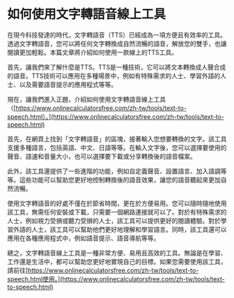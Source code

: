 如何使用文字轉語音線上工具
=============

在現今科技發達的時代，文字轉語音（TTS）已經成為一項方便且有效率的工具。透過文字轉語音，您可以將任何文字轉換成自然流暢的語音，解放您的雙手，也讓閱讀更加輕鬆。本篇文章將介紹如何使用一款線上的TTS工具。

首先，讓我們來了解什麼是TTS。TTS是一種技術，它可以將文本轉換成人聲合成的語音。TTS技術可以應用在多種場景中，例如有特殊需求的人士、學習外語的人士、以及需要語音提示的應用程式等等。

現在，讓我們進入正題，介紹如何使用文字轉語音線上工具（[https://www.onlinecalculatorsfree.com/zh-tw/tools/text-to-speech.html）。](https://www.onlinecalculatorsfree.com/zh-tw/tools/text-to-speech.html)

首先，在網頁上找到「文字轉語音」的區塊，接著輸入您想要轉換的文字。該工具支援多種語言，包括英語、中文、日語等等。在輸入文字後，您可以選擇要使用的聲音、語速和音量大小，也可以選擇要下載或分享轉換後的語音檔案。

此外，該工具還提供了一些進階的功能，例如自定義聲音、設置語言、加入語調等等。這些功能可以幫助您更好地控制轉換後的語音效果，讓您的語音聽起來更加自然流暢。

使用文字轉語音的好處不僅在於節省時間，更在於方便易用。您可以隨時隨地使用該工具，無需任何安裝或下載，只需要一個網路連接就可以了。對於有特殊需求的人士，例如視力受損或聽力受損的人士，該工具可以提供更好的閱讀體驗。對於學習外語的人士，該工具可以幫助他們更好地理解和學習語言。同時，該工具還可以應用在各種應用程式中，例如語音提示、語音導航等等。

總之，文字轉語音線上工具是一種非常方便、易用且高效的工具。無論是在學習、工作還是生活中，都可以幫助您更好地實現自己的目標。如果您需要使用該工具，請前往[https://www.onlinecalculatorsfree.com/zh-tw/tools/text-to-speech.html使用。](https://www.onlinecalculatorsfree.com/zh-tw/tools/text-to-speech.html)